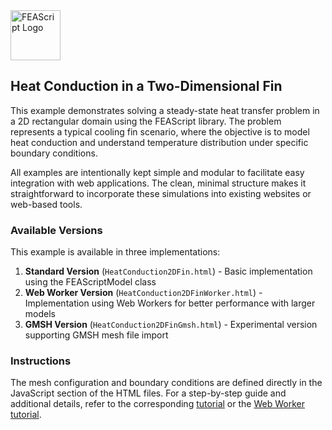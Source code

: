 <img src="https://feascript.github.io/FEAScript-website/assets/FEAScriptHeatTransfer.png" width="80" alt="FEAScript Logo">

## Heat Conduction in a Two-Dimensional Fin

This example demonstrates solving a steady-state heat transfer problem in a 2D rectangular domain using the FEAScript library. The problem represents a typical cooling fin scenario, where the objective is to model heat conduction and understand temperature distribution under specific boundary conditions.

All examples are intentionally kept simple and modular to facilitate easy integration with web applications. The clean, minimal structure makes it straightforward to incorporate these simulations into existing websites or web-based tools.

### Available Versions

This example is available in three implementations:

1. **Standard Version** (`HeatConduction2DFin.html`) - Basic implementation using the FEAScriptModel class
2. **Web Worker Version** (`HeatConduction2DFinWorker.html`) - Implementation using Web Workers for better performance with larger models
3. **GMSH Version** (`HeatConduction2DFinGmsh.html`) - Experimental version supporting GMSH mesh file import

### Instructions

The mesh configuration and boundary conditions are defined directly in the JavaScript section of the HTML files. For a step-by-step guide and additional details, refer to the corresponding [tutorial](https://feascript.com/tutorials/HeatConduction2DFin.html) or the [Web Worker tutorial](https://feascript.com/tutorials/HeatConduction2DFinWorker.html).
